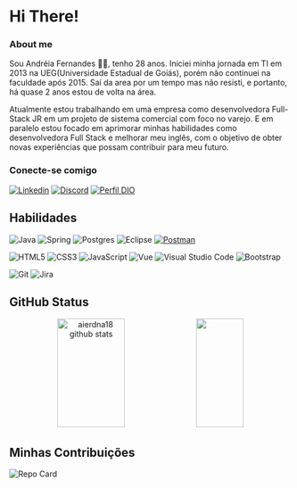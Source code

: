 # Hi There! 

### About me
Sou Andréia Fernandes 👨‍💻, tenho 28 anos. Iniciei minha jornada em TI em 2013 na UEG(Universidade Estadual de Goiás), porém não continuei na faculdade após 2015. Saí da area por um tempo mas não resisti, e portanto, há quase 2 anos estou de volta na área. 

Atualmente estou trabalhando em uma empresa como desenvolvedora Full-Stack JR em um projeto de sistema comercial com foco no varejo. E em paralelo estou focado em aprimorar minhas habilidades como desenvolvedora Full Stack e melhorar meu inglês, com o objetivo de obter novas experiências que possam contribuir para meu futuro.

### Conecte-se comigo
[![Linkedin](https://img.shields.io/badge/LinkedIn-000?style=for-the-badge&logo=linkedin&logoColor=0E76A8)](www.linkedin.com/in/andreia-fernandes178)
[![Discord](https://img.shields.io/badge/Discord-000?style=for-the-badge&logo=discord)](https://www.discord.com/in/862090513671127051/)
[![Perfil DIO](https://img.shields.io/badge/DIO-000?style=for-the-badge&logo=)](https://www.dio.me/users/fernandesandreia297)

## Habilidades

![Java](https://img.shields.io/badge/java-%23ED8B00.svg?style=for-the-badge&logo=openjdk&logoColor=white)
![Spring](https://img.shields.io/badge/spring-%236DB33F.svg?style=for-the-badge&logo=spring&logoColor=white)
![Postgres](https://img.shields.io/badge/postgres-%23316192.svg?style=for-the-badge&logo=postgresql&logoColor=white)
![Eclipse](https://img.shields.io/badge/Eclipse-FE7A16.svg?style=for-the-badge&logo=Eclipse&logoColor=white)
[![Postman](https://img.shields.io/badge/Postman-FF6C37?style=for-the-badge&logo=postman&logoColor=white)](https://www.postman.com/)

![HTML5](https://img.shields.io/badge/HTML5-000?style=for-the-badge&logo=html5)
![CSS3](https://img.shields.io/badge/CSS3-000?style=for-the-badge&logo=css3&logoColor=264CE4)
![JavaScript](https://img.shields.io/badge/JavaScript-000?style=for-the-badge&logo=javascript)
![Vue](https://img.shields.io/badge/Vue.js-35495E?style=for-the-badge&logo=vuedotjs&logoColor=4FC08D)
![Visual Studio Code](https://img.shields.io/badge/Visual%20Studio%20Code-0078d7.svg?style=for-the-badge&logo=visual-studio-code&logoColor=white)
![Bootstrap](https://img.shields.io/badge/bootstrap-0D1117?style=for-the-badge&logo=B)

![Git](https://img.shields.io/badge/git-000?style=for-the-badge&logo=git&logoColor=C3002F)
![Jira](https://img.shields.io/badge/jira-000?style=for-the-badge&logo=jira)

## GitHub Status
<div align="center">  
  <img width="49%" height="195px" src="https://github-readme-stats.vercel.app/api?username=aierdna18&show_icons=true&count_private=true&hide_border=true&title_color=87CEFA&icon_color=87CEFA&text_color=c9d1d9&bg_color=0d1117" alt="aierdna18 github stats" /> 
  <img width="41%" height="195px" src="https://github-readme-stats.vercel.app/api/top-langs/?username=aierdna18&layout=compact&hide_border=true&title_color=87CEFA&text_color=87CEFA&bg_color=0d1117" />
</div>

## Minhas Contribuições

![Repo Card](https://github-readme-stats.vercel.app/api/pin/?username=aierdna18&repo=dio-lab-open-source&bg_color=000&border_color=30A3DC&show_icons=true&icon_color=30A3DC&title_color=E94D5F&text_color=FFF)
